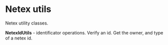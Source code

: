 # Netex utils

Netex utility classes. 

 **NetexIdUtils** - identificator operations. Verify an id. Get the owner, and type of a netex id.

 
 
 
